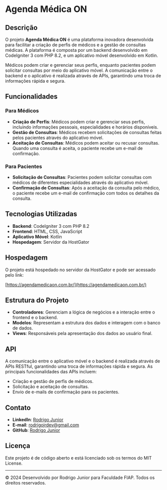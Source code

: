 
# Agenda Médica ON

## Descrição

O projeto **Agenda Médica ON** é uma plataforma inovadora desenvolvida para facilitar a criação de perfis de médicos e a gestão de consultas médicas. A plataforma é composta por um backend desenvolvido em CodeIgniter 3 com PHP 8.2, e um aplicativo móvel desenvolvido em Kotlin. 

Médicos podem criar e gerenciar seus perfis, enquanto pacientes podem solicitar consultas por meio do aplicativo móvel. A comunicação entre o backend e o aplicativo é realizada através de APIs, garantindo uma troca de informações rápida e segura.

## Funcionalidades

### Para Médicos

- **Criação de Perfis**: Médicos podem criar e gerenciar seus perfis, incluindo informações pessoais, especialidades e horários disponíveis.
- **Gestão de Consultas**: Médicos recebem solicitações de consultas feitas pelos pacientes através do aplicativo móvel.
- **Aceitação de Consultas**: Médicos podem aceitar ou recusar consultas. Quando uma consulta é aceita, o paciente recebe um e-mail de confirmação.

### Para Pacientes

- **Solicitação de Consultas**: Pacientes podem solicitar consultas com médicos de diferentes especialidades através do aplicativo móvel.
- **Confirmação de Consultas**: Após a aceitação da consulta pelo médico, o paciente recebe um e-mail de confirmação com todos os detalhes da consulta.

## Tecnologias Utilizadas

- **Backend**: CodeIgniter 3 com PHP 8.2
- **Frontend**: HTML, CSS, JavaScript
- **Aplicativo Móvel**: Kotlin
- **Hospedagem**: Servidor da HostGator

## Hospedagem

O projeto está hospedado no servidor da HostGator e pode ser acessado pelo link:

[https://agendamedicaon.com.br/](https://agendamedicaon.com.br/)

## Estrutura do Projeto

- **Controladores**: Gerenciam a lógica de negócios e a interação entre o frontend e o backend.
- **Modelos**: Representam a estrutura dos dados e interagem com o banco de dados.
- **Views**: Responsáveis pela apresentação dos dados ao usuário final.

## API

A comunicação entre o aplicativo móvel e o backend é realizada através de APIs RESTful, garantindo uma troca de informações rápida e segura. As principais funcionalidades das APIs incluem:

- Criação e gestão de perfis de médicos.
- Solicitação e aceitação de consultas.
- Envio de e-mails de confirmação para os pacientes.

## Contato

- **LinkedIn**: [Rodrigo Junior](https://www.linkedin.com/in/rodrigo-junior-0128751b4/)
- **E-mail**: rodrigojrdev@gmail.com
- **GitHub**: [Rodrigo Junior](https://github.com/rodrigoJrDev/)

## Licença

Este projeto é de código aberto e está licenciado sob os termos do MIT License.

---

&copy; 2024 Desenvolvido por Rodrigo Junior para Faculdade FIAP. Todos os direitos reservados.
